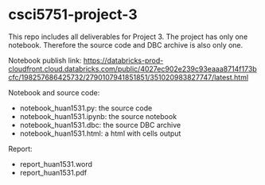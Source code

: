 # csci5751-project-3

This repo includes all deliverables for Project 3. The project has only one notebook. Therefore the source code and DBC archive is also only one. 

Notebook publish link: https://databricks-prod-cloudfront.cloud.databricks.com/public/4027ec902e239c93eaaa8714f173bcfc/198257686425732/2790107941851851/351020983827747/latest.html

Notebook and source code:
- notebook_huan1531.py: the source code
- notebook_huan1531.ipynb: the source notebook
- notebook_huan1531.dbc: the source DBC archive
- notebook_huan1531.html: a html with cells output

Report:
- report_huan1531.word
- report_huan1531.pdf